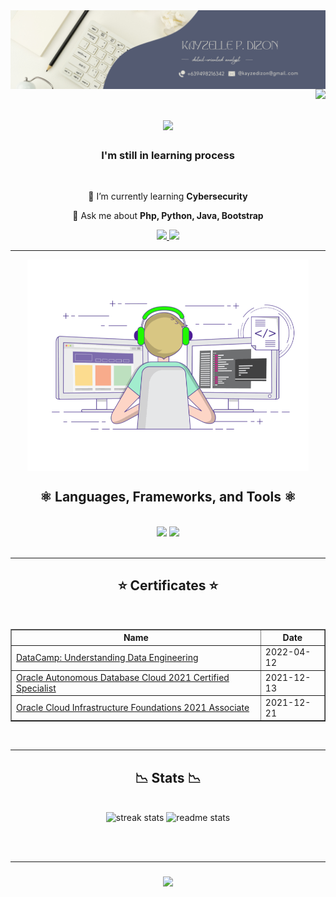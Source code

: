 <img align="center" src="https://github.com/kayzeezz/kayzeezz/blob/main/headergithub.png" />
<img align="right" src="https://visitor-badge.laobi.icu/badge?page_id=kayzeezz.kayzeezz" />

<h1 align="center">
    <img src="https://readme-typing-svg.herokuapp.com/?font=Righteous&pause=1000&color=F7E5AF&size=35&center=true&vCenter=true&width=500&height=70&duration=3000&lines=Hello+Programmers!+👨‍💻;+Welcome+to+my+Profile!;" />
</h1>

<h3 align="center">I'm still in learning process</h3>

<br/>

<div align="center">
 
 🌱 I’m currently learning **Cybersecurity**

 💬 Ask me about **Php, Python, Java, Bootstrap**
 
 </div>
 
<div align="center"> 
  <a href="mailto:kayzedizon@gmail.com">
    <img src="https://img.shields.io/badge/Gmail-333333?style=for-the-badge&logo=gmail&logoColor=red" />
  </a>
  <a href="https://linkedin.com/in/kayzelle-dizon" target="_blank">
    <img src="https://img.shields.io/badge/LinkedIn-0077B5?style=for-the-badge&logo=linkedin&logoColor=white" target="_blank" />
  </a>
  
</div>

 <hr/>

<div align=center>
<img align="center" width=450 src="https://github.com/kayzeezz/kayzeezz/blob/main/coding.gif" />
<h2 align="center">⚛️ Languages, Frameworks, and Tools ⚛️</h2>
<br/>
    <img src="https://skillicons.dev/icons?i=bootstrap,html,css,vscode,github,discord,photoshop" />
    <img src="https://skillicons.dev/icons?i=pr,python,javascript,java,mysql" /><br>
</div>

<br/>
<hr/>

<div align=center>
<h2 align="center">⭐ Certificates ⭐</h2>
<br/>
    <table border="1">
        <tr>
            <th>Name</th>
            <th>Date</th>
        </tr>
        <tr>
            <td><a href="https://www.datacamp.com/completed/statement-of-accomplishment/course/458d8375d7879f94c262f7b3ae241327e4a951a9">DataCamp: Understanding Data Engineering</a></td>
            <td>2022-04-12</td>
        </tr>
        <tr>
            <td><a href="https://catalog-education.oracle.com/pls/certview/sharebadge?id=DE0EAA3E72CB32CF1E295B8EF95EC463CD5CA02D9DA443607ABB1504C8733081">Oracle Autonomous Database Cloud 2021 Certified Specialist</a></td>
            <td>2021-12-13</td>
        </tr>
        <tr>
            <td><a href="https://catalog-education.oracle.com/pls/certview/sharebadge?id=A2C1401813A66807434505BC442AF4F685EB9935D033E7F6AB80287F7D356BFB">Oracle Cloud Infrastructure Foundations 2021 Associate</a></td>
            <td>2021-12-21</td>
        </tr>
    </table>
</div>

<br/>
<hr/>

<h2 align="center">📉 Stats 📉</h2>
<br>
<div align=center>
  <img width=450 src="https://streak-stats.demolab.com/?user=kayzeezz&count_private=true&theme=onedark&border_radius=10" alt="streak stats"/>
  <img width=420 src="https://github-readme-stats.vercel.app/api?username=kayzeezz&count_private=true&show_icons=true&theme=onedark&rank_icon=github&border_radius=10" alt="readme stats" />
  <br/>
</div>

<br/><br/>
<hr/>

<h3 align="center">
    <img src="https://readme-typing-svg.herokuapp.com/?font=Righteous&pause=1000&color=F7E5AF&size=25&center=true&vCenter=true&width=500&height=70&duration=2000&lines=Send+me+a+message+on+Gmail!;I'm+always+open+to+collab+and+learn+🥰">
</h3>

<br/>
